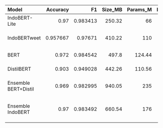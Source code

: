 | Model                |   Accuracy |       F1 |   Size_MB |   Params_M |   Inference_s |   Throughput | Notes                                       |
|:---------------------|-----------:|---------:|----------:|-----------:|--------------:|-------------:|:--------------------------------------------|
| IndoBERT-Lite        |   0.97     | 0.983413 |    250.32 |      66    |        0.0287 |        34.84 | indobert-lite-base-p1                       |
| IndoBERTweet         |   0.957667 | 0.97671  |    410.22 |     110    |        0.035  |        28.57 | indobertweet-base-uncased                   |
| BERT                 |   0.972    | 0.984542 |    497.8  |     124.44 |        0.0401 |        24.94 | indobert-base-p1                            |
| DistilBERT           |   0.903    | 0.949028 |    442.26 |     110.56 |        0.0405 |        24.69 | indobertweet-uncased                        |
| Ensemble BERT+Distil |   0.969    | 0.982995 |    940.05 |     235    |        0.0794 |        12.59 | Average logits BERT & DistilBERT            |
| Ensemble IndoBERT    |   0.97     | 0.983492 |    660.54 |     176    |        0.0642 |        15.58 | Average logits IndoBERT-Lite & IndoBERTweet |